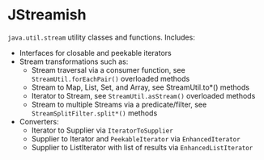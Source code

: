JStreamish
==============

`java.util.stream` utility classes and functions. 
Includes:
* Interfaces for closable and peekable iterators
* Stream transformations such as:
  * Stream traversal via a consumer function, see `StreamUtil.forEachPair()` overloaded methods
  * Stream to Map, List, Set, and Array, see StreamUtil.to*() methods
  * Iterator to Stream, see `StreamUtil.asStream()` overloaded methods
  * Stream to multiple Streams via a predicate/filter, see `StreamSplitFilter.split*()` methods
* Converters:
  * Iterator to Supplier via `IteratorToSupplier`
  * Supplier to Iterator and `PeekableIterator` via `EnhancedIterator`
  * Supplier to ListIterator with list of results via `EnhancedListIterator`
 